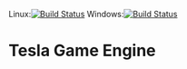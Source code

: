
Linux:[![Build Status](http://fredrik.fulhax.nu:8090/buildStatus/icon?job=tesla_linux_64bit)](http://fredrik.fulhax.nu:8090/job/tesla_linux_64bit)
Windows:[![Build Status](http://fredrik.fulhax.nu:8090/buildStatus/icon?job=tesla_windows_64bit)](http://fredrik.fulhax.nu:8090/job/tesla_windows_64bit)

# Tesla Game Engine
